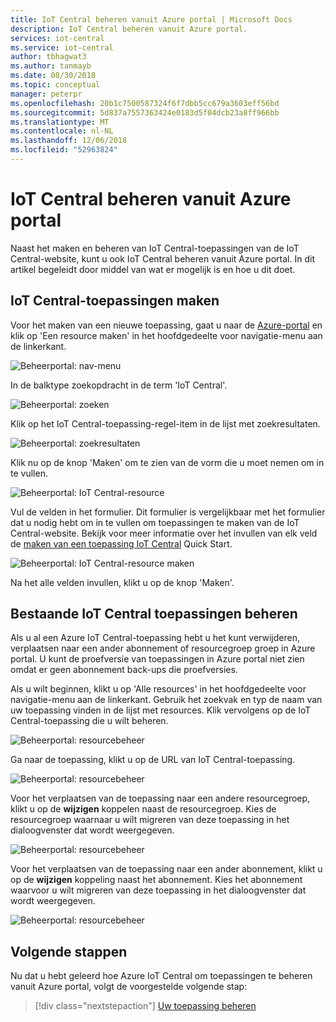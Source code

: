 ```yaml
---
title: IoT Central beheren vanuit Azure portal | Microsoft Docs
description: IoT Central beheren vanuit Azure portal.
services: iot-central
ms.service: iot-central
author: tbhagwat3
ms.author: tanmayb
ms.date: 08/30/2018
ms.topic: conceptual
manager: peterpr
ms.openlocfilehash: 20b1c7500587324f6f7dbb5cc679a3603eff56bd
ms.sourcegitcommit: 5d837a7557363424e0183d5f04dcb23a8ff966bb
ms.translationtype: MT
ms.contentlocale: nl-NL
ms.lasthandoff: 12/06/2018
ms.locfileid: "52963824"
---
```

# <a name="manage-iot-central-from-the-azure-portal"></a>IoT Central beheren vanuit Azure portal 
Naast het maken en beheren van IoT Central-toepassingen van de IoT Central-website, kunt u ook IoT Central beheren vanuit Azure portal. In dit artikel begeleidt door middel van wat er mogelijk is en hoe u dit doet.

## <a name="create-iot-central-applications"></a>IoT Central-toepassingen maken
Voor het maken van een nieuwe toepassing, gaat u naar de [Azure-portal](https://ms.portal.azure.com) en klik op 'Een resource maken' in het hoofdgedeelte voor navigatie-menu aan de linkerkant. 

![Beheerportal: nav-menu](media/howto-manage-iot-central-from-portal/image0.png)

In de balktype zoekopdracht in de term 'IoT Central'.

![Beheerportal: zoeken](media/howto-manage-iot-central-from-portal/image0a.png)

Klik op het IoT Central-toepassing-regel-item in de lijst met zoekresultaten.

![Beheerportal: zoekresultaten](media/howto-manage-iot-central-from-portal/image0b.png)

Klik nu op de knop 'Maken' om te zien van de vorm die u moet nemen om in te vullen.

![Beheerportal: IoT Central-resource](media/howto-manage-iot-central-from-portal/image0c.png)

Vul de velden in het formulier. Dit formulier is vergelijkbaar met het formulier dat u nodig hebt om in te vullen om toepassingen te maken van de IoT Central-website. Bekijk voor meer informatie over het invullen van elk veld de [maken van een toepassing IoT Central](quick-deploy-iot-central.md) Quick Start. 

![Beheerportal: IoT Central-resource maken](media/howto-manage-iot-central-from-portal/image1.png)  

Na het alle velden invullen, klikt u op de knop 'Maken'.

## <a name="manage-existing-iot-central-applications"></a>Bestaande IoT Central toepassingen beheren
Als u al een Azure IoT Central-toepassing hebt u het kunt verwijderen, verplaatsen naar een ander abonnement of resourcegroep groep in Azure portal. U kunt de proefversie van toepassingen in Azure portal niet zien omdat er geen abonnement back-ups die proefversies.

Als u wilt beginnen, klikt u op 'Alle resources' in het hoofdgedeelte voor navigatie-menu aan de linkerkant. Gebruik het zoekvak en typ de naam van uw toepassing vinden in de lijst met resources. Klik vervolgens op de IoT Central-toepassing die u wilt beheren.

![Beheerportal: resourcebeheer](media/howto-manage-iot-central-from-portal/image2.png)

Ga naar de toepassing, klikt u op de URL van IoT Central-toepassing.

![Beheerportal: resourcebeheer](media/howto-manage-iot-central-from-portal/image3.png)

Voor het verplaatsen van de toepassing naar een andere resourcegroep, klikt u op de **wijzigen** koppelen naast de resourcegroep. Kies de resourcegroep waarnaar u wilt migreren van deze toepassing in het dialoogvenster dat wordt weergegeven.

![Beheerportal: resourcebeheer](media/howto-manage-iot-central-from-portal/image4.png)

Voor het verplaatsen van de toepassing naar een ander abonnement, klikt u op de **wijzigen** koppeling naast het abonnement. Kies het abonnement waarvoor u wilt migreren van deze toepassing in het dialoogvenster dat wordt weergegeven.

![Beheerportal: resourcebeheer](media/howto-manage-iot-central-from-portal/image5.png)

## <a name="next-steps"></a>Volgende stappen

Nu dat u hebt geleerd hoe Azure IoT Central om toepassingen te beheren vanuit Azure portal, volgt de voorgestelde volgende stap:

> [!div class="nextstepaction"]
> [Uw toepassing beheren](howto-administer.md)